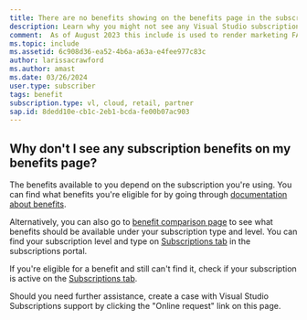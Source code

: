 ```yaml
---
title: There are no benefits showing on the benefits page in the subscriptions portal
description: Learn why you might not see any Visual Studio subscription benefits in the portal.
comment:  As of August 2023 this include is used to render marketing FAQ content for VS Subscriptions in the following portals - VSCom, Manage, and My portals. It was not used for learn.microsoft.com content at that time. SMEs are Evan Windom and Larissa Crawford of Red Door Collaborative and Sharvari Dighe.
ms.topic: include
ms.assetid: 6c908d36-ea52-4b6a-a63a-e4fee977c83c
author: larissacrawford
ms.author: amast
ms.date: 03/26/2024
user.type: subscriber
tags: benefit
subscription.type: vl, cloud, retail, partner
sap.id: 8dedd10e-cb1c-2eb1-bcda-fe00b07ac903
---
```


## Why don't I see any subscription benefits on my benefits page?
The benefits available to you depend on the subscription you're using. You can find what benefits you're eligible for by going through [documentation about benefits](https://learn.microsoft.com/visualstudio/subscriptions/about-benefits).

Alternatively, you can also go to [benefit comparison page](https://visualstudio.microsoft.com/subscriptions/#benefits) to see what benefits should be available under your subscription type and level. You can find your subscription level and type on [Subscriptions tab](https://my.visualstudio.com/subscriptions) in the subscriptions portal. 

If you're eligible for a benefit and still can't find it, check if your subscription is active on the [Subscriptions tab](https://my.visualstudio.com/subscriptions).

Should you need further assistance, create a case with Visual Studio Subscriptions support by clicking the "Online request" link on this page.
